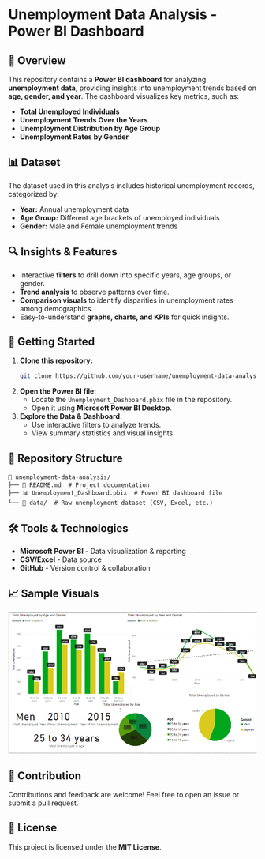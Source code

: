 # Unemployment Data Analysis - Power BI Dashboard

## 📌 Overview
This repository contains a **Power BI dashboard** for analyzing **unemployment data**, providing insights into unemployment trends based on **age, gender, and year**. The dashboard visualizes key metrics, such as:
- **Total Unemployed Individuals**
- **Unemployment Trends Over the Years**
- **Unemployment Distribution by Age Group**
- **Unemployment Rates by Gender**

## 📊 Dataset
The dataset used in this analysis includes historical unemployment records, categorized by:
- **Year:** Annual unemployment data
- **Age Group:** Different age brackets of unemployed individuals
- **Gender:** Male and Female unemployment trends

## 🔍 Insights & Features
- Interactive **filters** to drill down into specific years, age groups, or gender.
- **Trend analysis** to observe patterns over time.
- **Comparison visuals** to identify disparities in unemployment rates among demographics.
- Easy-to-understand **graphs, charts, and KPIs** for quick insights.

## 🚀 Getting Started
1. **Clone this repository:**
   ```bash
   git clone https://github.com/your-username/unemployment-data-analysis.git
   ```
2. **Open the Power BI file:**
   - Locate the `Unemployment_Dashboard.pbix` file in the repository.
   - Open it using **Microsoft Power BI Desktop**.
3. **Explore the Data & Dashboard:**
   - Use interactive filters to analyze trends.
   - View summary statistics and visual insights.

## 📂 Repository Structure
```
📁 unemployment-data-analysis/
├── 📄 README.md  # Project documentation
├── 📊 Unemployment_Dashboard.pbix  # Power BI dashboard file
└── 📂 data/  # Raw unemployment dataset (CSV, Excel, etc.)
```

## 🛠 Tools & Technologies
- **Microsoft Power BI** - Data visualization & reporting
- **CSV/Excel** - Data source
- **GitHub** - Version control & collaboration

## 📈 Sample Visuals
![Unemployment Data Analysis](https://github.com/blacktscoder/Unemployment-Data-Analysis/blob/main/Unemployment%20Data%20Analysis.png)

## 🤝 Contribution
Contributions and feedback are welcome! Feel free to open an issue or submit a pull request.

## 📜 License
This project is licensed under the **MIT License**.

